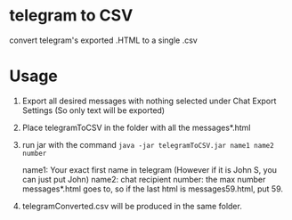 # telegram to CSV
convert telegram's exported .HTML to a single .csv

# Usage
1. Export all desired messages with nothing selected under Chat Export Settings (So only text will be exported)
2. Place telegramToCSV in the folder with all the messages*.html
3. run jar with the command 
```java -jar telegramToCSV.jar name1 name2 number```

    name1: Your exact first name in telegram (However if it is John S, you can just put John)
    name2: chat recipient
    number: the max number messages*.html goes to, so if the last html is messages59.html, put 59.
4. telegramConverted.csv will be produced in the same folder.
